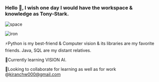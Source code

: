 ### Hello 👋, I wish one day I would have the workspace & knowledge as Tony-Stark.

![space](https://github.com/kishkath/kishkath/assets/60026221/02d79157-d662-4037-af35-7628d8bb70b0)

![iron](https://github.com/kishkath/kishkath/assets/60026221/b5c00a84-f50d-4237-a971-dc2c71e7bd99)

⚡Python is my best-friend & Computer vision & its libraries are my favorite friends. Java, SQL are my distant relatives.

🌱Currently learning VISION AI.

🔭Looking to collaborate for learning as well as for work @kiranchw000@gmail.com


<!--
**kishkath/kishkath** is a ✨ _special_ ✨ repository because its `README.md` (this file) appears on your GitHub profile.

Here are some ideas to get you started:

- 🔭 I’m currently working on ...
- 🌱 I’m currently learning ...
- 👯 I’m looking to collaborate on ...
- 🤔 I’m looking for help with ...
- 💬 Ask me about ...
- 📫 How to reach me: ...
- 😄 Pronouns: ...
- ⚡ Fun fact: ...
-->
